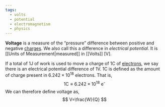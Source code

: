 ```yaml
---
tags:
  - volts
  - potential
  - electromagnetism
  - physics
---
```

**Voltage** is a measure of the “pressure” difference between positive and negative [charges](Charge.md). We also call this a difference in _electrical potential_. It is [[Units of Measurement|measured]] in [[Volts]] \[$\text{V}$].

If a total of $1\text{J}$ of work is used to move a charge of $1\text{C}$ of [electrons](Electron), we say there is an electrical potential difference of $1\text{V}$. $1\text{C}$ is defined as the amount of charge present in $6.242\times10^{18}$ electrons. That is,
$$ 1\text{C}\equiv6.242\times10^{18}\text{ e}^\text{-} $$
We can therefore define voltage as,
$$ V=\frac{W}{Q} $$
